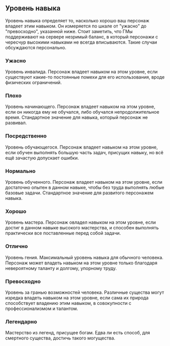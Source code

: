 ## Уровень навыка
Уровень навыка определяет то, насколько хорошо ваш персонаж владеет этим навыком. Он измеряется по шкале от "ужасно" до "превосходно", указанной ниже. Стоит заметить, что ГМы поддерживают на сервере незримый баланс, в который персонажи с чересчур высокими навыками не всегда вписываются. Такие случаи обсуждаются персонально.

### Ужасно
Уровень инвалида. Персонаж владеет навыком на этом уровне, если существуют какие-то постоянные помехи для его использования, вроде физических ограничений.

### Плохо
Уровень начинающего. Персонаж владеет навыком на этом уровне, если он никогда ему не обучался, либо обучался непродолжительное время. Стандартное значение для навыка, который персонаж не развивал.

### Посредственно
Уровень обучающегося. Персонаж владеет навыком на этом уровне, если обучен выполнять большую часть задач, присущих навыку, но всё ещё зачастую допускает ошибки.

### Нормально
Уровень обученного. Персонаж владеет навыком на этом уровне, если достаточно опытен в данном навыке, чтобы без труда выполнять любые базовые задачи. Стандартное значение для развитого персонажем навыка.

### Хорошо
Уровень мастера. Персонаж овладел навыком на этом уровне, если достиг в данном навыке высокого мастерства, и способен выполнять практически все поставленные перед собой задачи.

### Отлично
Уровень гения. Максимальный уровень навыка для обычного человека. Персонаж может владеть навыком на этом уровне только благодаря невероятному таланту и долгому, упорному труду.

### Превосходно
Уровень за гранью возможностей человека. Различные существа могут изредка владеть навыком на этом уровне, если сама их природа  способствует владению этим навыком, в совокупности с профессионализмом и талантом.

### Легендарно
Мастерство из легенд, присущее богам. Едва ли есть способ, для смертного существа, достичь такого могущества.
